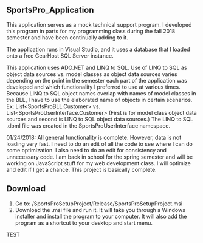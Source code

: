 ## SportsPro_Application

This application serves as a mock technical support program. I developed this program in parts for my programming class during the fall 2018 semester and have been continually adding to it.

The application runs in Visual Studio, and it uses a database that I loaded onto a free GearHost SQL Server instance. 

This application uses ADO.NET and LINQ to SQL. Use of LINQ to SQL as object data sources vs. model classes as object data sources varies depending on the point in the semester each part of the application was developed and which functionality I preferred to use at various times. Because LINQ to SQL object names overlap with names of model classes in the BLL, I have to use the elaborated name of objects in certain scenarios. Ex: List<SportsProBLL.Customer> vs. List<SportsProUserInterface.Customer> (First is for model class object data sources and second is LINQ to SQL object data sources.) The LINQ to SQL .dbml file was created in the SportsProUserInterface namespace.

01/24/2018: All general functionality is complete. However, data is not loading very fast. I need to do an edit of all the code to see where I can do some optimization. I also need to do an edit 
for consistency and unnecessary code. I am back in school for the spring semester and will be working on JavaScript stuff for my web development class. I will optimize and edit if I get a chance. This project is basically complete.

## Download

1. Go to: /SportsProSetupProject/Release/SportsProSetupProject.msi
2. Download the .msi file and run it. It will take you through a Windows installer and install the program to your computer. It will also add the program as a shortcut to your desktop and start menu.

TEST
